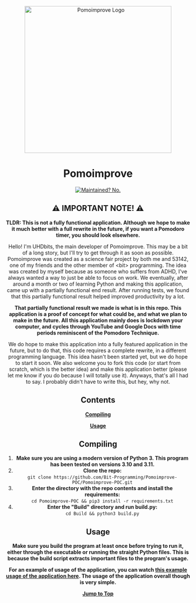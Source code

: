 <div align="center">

  <img src="https://github.com/Bit-Programming/Pomoimprove-POC/raw/main/Resources/Logo.png" alt="Pomoimprove Logo" width="400px"/>

  # **Pomoimprove**

  [![Maintained? No.](https://img.shields.io/badge/Maintained%3F-No.-772518)](https://github.com/Bit-Programming/Pomoimprove-POC/graphs/commit-activity)

  ## ⚠️ IMPORTANT NOTE! ⚠️

  **TLDR: This is not a fully functional application. Although we hope to make it much better with a full rewrite in the future, if you want a Pomodoro timer, you should look elsewhere.**

  Hello! I'm UHDbits, the main developer of Pomoimprove. This may be a bit of a long story, but I'll try to get through it as soon as possible. Pomoimprove was created as a science fair project by both me and 53142, one of my friends and the other member of &#60;bit&#62; programming. The idea was created by myself because as someone who suffers from ADHD, I've always wanted a way to just be able to focus on work. We eventually, after around a month or two of learning Python and making this application, came up with a partially functional end result. After running tests, we found that this partially functional result helped improved productivity by a lot.

  **That partially functional result we made is what is in this repo. This application is a proof of concept for what could be, and what we plan to make in the future. All this application mainly does is lockdown your computer, and cycles through YouTube and Google Docs with time periods reminiscent of the Pomodoro Technique.**

  We do hope to make this application into a fully featured application in the future, but to do that, this code requires a complete rewrite, in a different programming language. This idea hasn't been started yet, but we do hope to start it soon. We also welcome you to fork this code (or start from scratch, which is the better idea) and make this application better (please let me know if you do because I will totally use it). Anyways, that's all I had to say. I probably didn't have to write this, but hey, why not. 

  ## Contents

  [**Compiling**](#compiling)

  [**Usage**](#usage)

  ## Compiling
  1. **Make sure you are using a modern version of Python 3. This program has been tested on versions 3.10 and 3.11.**
  2. **Clone the repo:**  
  `git clone https://github.com/Bit-Programming/Pomoimprove-POC/Pomoimprove-POC.git`
  3. **Enter the directory with the repo contents and install the requirements:**  
  `cd Pomoimprove-POC && pip3 install -r requirements.txt`
  4. **Enter the "Build" directory and run build.py:**  
  `cd Build && python3 build.py` 

  ## Usage
  **Make sure you build the program at least once before trying to run it, either through the executable or running the straight Python files. This is because the build script extracts important files to the program's usage.**

  **For an example of usage of the application, you can watch [this example usage of the application here](/Resources/Pomoimprove.mp4). The usage of the application overall though is very simple.**

  [**Jump to Top**](#pomoimprove)

</div>
